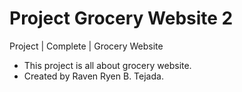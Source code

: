 # Project Grocery Website 2
Project | Complete | Grocery Website
- This project is all about grocery website.
- Created by Raven Ryen B. Tejada.
